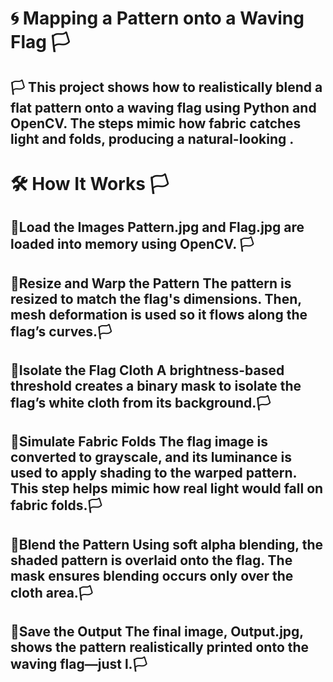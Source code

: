 
# 🌀 Mapping a Pattern onto a Waving Flag  🏳



##  🏳 This project shows how to realistically blend a flat pattern onto a waving flag using Python and OpenCV. The steps mimic how fabric catches light and folds, producing a natural-looking .

# 🛠️ How It Works 🏳


## 📌Load the Images Pattern.jpg and Flag.jpg are loaded into memory using OpenCV. 🏳

## 📌Resize and Warp the Pattern The pattern is resized to match the flag's dimensions. Then, mesh deformation is used so it flows along the flag’s curves.🏳

## 📌Isolate the Flag Cloth A brightness-based threshold creates a binary mask to isolate the flag’s white cloth from its background.🏳

## 📌Simulate Fabric Folds The flag image is converted to grayscale, and its luminance is used to apply shading to the warped pattern. This step helps mimic how real light would fall on fabric folds.🏳

## 📌Blend the Pattern Using soft alpha blending, the shaded pattern is overlaid onto the flag. The mask ensures blending occurs only over the cloth area.🏳

## 📌Save the Output The final image, Output.jpg, shows the pattern realistically printed onto the waving flag—just l.🏳
